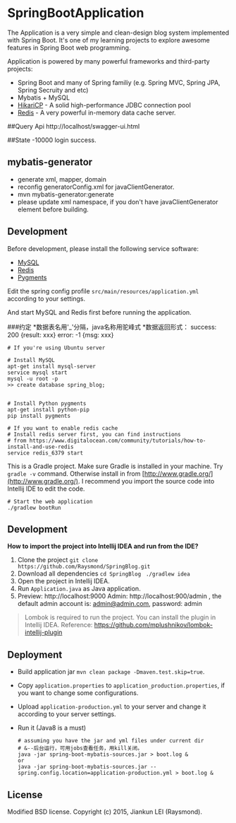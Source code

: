 SpringBootApplication
================

The Application is a very simple and clean-design blog system implemented with Spring Boot.
It's one of my learning projects to explore awesome features in Spring Boot web programming.

Application is powered by many powerful frameworks and third-party projects:

- Spring Boot and many of Spring familiy (e.g. Spring MVC, Spring JPA, Spring Secruity and etc)
- Mybatis + MySQL
- [HikariCP](https://github.com/brettwooldridge/HikariCP) - A solid high-performance JDBC connection pool
- [Redis](http://redis.io/) - A very powerful in-memory data cache server.

##Query Api
http://localhost/swagger-ui.html

##State
-10000 login success.

## mybatis-generator
- generate xml, mapper, domain
- reconfig generatorConfig.xml for javaClientGenerator.
- mvn mybatis-generator:generate
- please update xml namespace, if you don't have javaClientGenerator element before building.

## Development

Before development, please install the following service software:

- [MySQL](https://www.mysql.com)
- [Redis](http://redis.io)
- [Pygments](http://pygments.org)

Edit the spring config profile `src/main/resources/application.yml` according to your settings.

And start MySQL and Redis first before running the application.

###约定
*数据表名用'_'分隔，java名称用驼峰式
*数据返回形式：
success: 200  {result: xxx}
error: -1 {msg: xxx} 

```
# If you're using Ubuntu server

# Install MySQL
apt-get install mysql-server
service mysql start
mysql -u root -p
>> create database spring_blog;


# Install Python pygments
apt-get install python-pip
pip install pygments
```

```
# If you want to enable redis cache
# Install redis server first, you can find instructions
# from https://www.digitalocean.com/community/tutorials/how-to-install-and-use-redis
service redis_6379 start
```

This is a Gradle project. Make sure Gradle is installed in your machine.
Try `gradle -v` command. Otherwise install in from [http://www.gradle.org/](http://www.gradle.org/).
I recommend you import the source code into Intellij IDE to edit the code.

```
# Start the web application
./gradlew bootRun
```

## Development

**How to import the project into Intellij IDEA and run from the IDE?**


1. Clone the project
`git clone https://github.com/Raysmond/SpringBlog.git `
2. Download all dependencies
`cd SpringBlog `
`./gradlew idea `
3. Open the project in Intellij IDEA.
4. Run `Application.java` as Java application.
5. Preview: http://localhost:9000
    Admin: http://localhost:900/admin , the default admin account is: admin@admin.com, password: admin


> Lombok is required to run the project. You can install the plugin in Intellij IDEA.
> Reference: https://github.com/mplushnikov/lombok-intellij-plugin


## Deployment

- Build application jar `mvn clean package -Dmaven.test.skip=true`.
- Copy `application.properties` to `application_production.properties`, if you want to change some configurations.
- Upload `application-production.yml` to your server and change it according to your server settings.
- Run it (Java8 is a must)

  ```
  # assuming you have the jar and yml files under current dir
  # &--后台运行，可用jobs查看任务，用kill关闭。
  java -jar spring-boot-mybatis-sources.jar > boot.log &
  or
  java -jar spring-boot-mybatis-sources.jar --spring.config.location=application-production.yml > boot.log &
  ```

## License
Modified BSD license. Copyright (c) 2015, Jiankun LEI (Raysmond).
